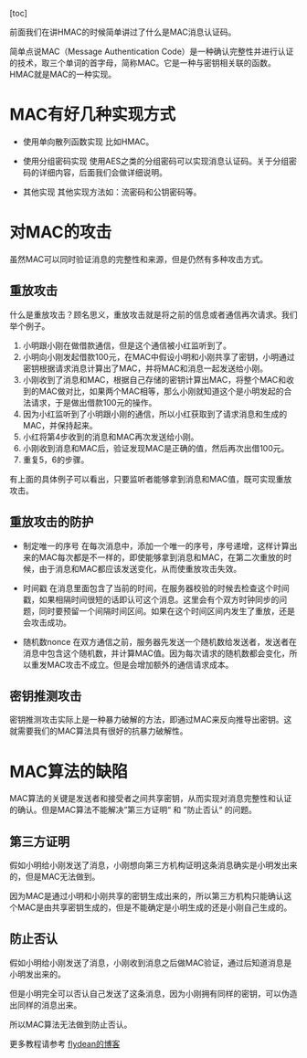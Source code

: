 [toc]

前面我们在讲HMAC的时候简单讲过了什么是MAC消息认证码。

简单点说MAC（Message Authentication Code）是一种确认完整性并进行认证的技术，取三个单词的首字母，简称MAC。它是一种与密钥相关联的函数。 HMAC就是MAC的一种实现。

# MAC有好几种实现方式
- 使用单向散列函数实现
比如HMAC。

- 使用分组密码实现
使用AES之类的分组密码可以实现消息认证码。关于分组密码的详细内容，后面我们会做详细说明。

- 其他实现
其他实现方法如：流密码和公钥密码等。


# 对MAC的攻击
虽然MAC可以同时验证消息的完整性和来源，但是仍然有多种攻击方式。
## 重放攻击
什么是重放攻击？顾名思义，重放攻击就是将之前的信息或者通信再次请求。我们举个例子。
1. 小明跟小刚在做借款通信，但是这个通信被小红监听到了。
2. 小明向小刚发起借款100元，在MAC中假设小明和小刚共享了密钥，小明通过密钥根据请求消息计算出了MAC，并将MAC和消息一起发送给小刚。
3. 小刚收到了消息和MAC，根据自己存储的密钥计算出MAC，将整个MAC和收到的MAC做对比，如果两个MAC相等，那么小刚就知道这个是小明发起的合法请求，于是做出借款100元的操作。
4. 因为小红监听到了小明跟小刚的通信，所以小红获取到了请求消息和生成的MAC，并保持起来。
5. 小红将第4步收到的消息和MAC再次发送给小刚。
6. 小刚收到消息和MAC后，验证发现MAC是正确的值，然后再次出借100元。
7. 重复5，6的步骤。

有上面的具体例子可以看出，只要监听者能够拿到消息和MAC值，既可实现重放攻击。

## 重放攻击的防护
- 制定唯一的序号
在每次消息中，添加一个唯一的序号，序号递增，这样计算出来的MAC每次都是不一样的，即使能够拿到消息和MAC，在第二次重放的时候，由于消息和MAC都应该发送变化，从而使重放攻击失效。

- 时间戳
在消息里面包含了当前的时间，在服务器校验的时候去检查这个时间戳，如果相隔时间很短的话即认可这个消息。这里会有个双方时钟同步的问题，同时要预留一个间隔时间区间。如果在这个时间区间内发生了重放，还是会攻击成功。

- 随机数nonce
在双方通信之前，服务器先发送一个随机数给发送者，发送者在消息中包含这个随机数，并计算MAC值。因为每次请求的随机数都会变化，所以重发MAC攻击不成立。但是会增加额外的通信请求成本。

## 密钥推测攻击
密钥推测攻击实际上是一种暴力破解的方法，即通过MAC来反向推导出密钥。这就需要我们的MAC算法具有很好的抗暴力破解性。

# MAC算法的缺陷
MAC算法的关键是发送者和接受者之间共享密钥，从而实现对消息完整性和认证的确认。但是MAC算法不能解决”第三方证明“ 和 ”防止否认“ 的问题。

## 第三方证明
假如小明给小刚发送了消息，小刚想向第三方机构证明这条消息确实是小明发出来的，但是MAC无法做到。

因为MAC是通过小明和小刚共享的密钥生成出来的，所以第三方机构只能确认这个MAC是由共享密钥生成的，但是不能确定是小明生成的还是小刚自己生成的。

## 防止否认
假如小明给小刚发送了消息，小刚收到消息之后做MAC验证，通过后知道消息是小明发出来的。

但是小明完全可以否认自己发送了这条消息，因为小刚拥有同样的密钥，可以伪造出同样的消息出来。

所以MAC算法无法做到防止否认。

更多教程请参考 [flydean的博客](http://www.flydean.com/mac-attack/)

